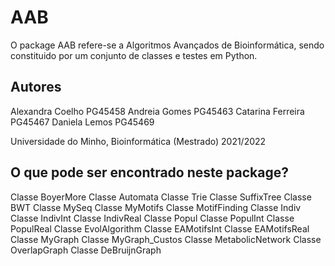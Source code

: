 # AAB
O package AAB refere-se a Algoritmos Avançados de Bioinformática, sendo constituido por um conjunto de classes e testes em Python.

## Autores
Alexandra Coelho PG45458
Andreia Gomes PG45463
Catarina Ferreira PG45467
Daniela Lemos PG45469

Universidade do Minho, Bioinformática (Mestrado) 2021/2022


## O que pode ser encontrado neste package?
Classe BoyerMore
Classe Automata
Classe Trie
Classe SuffixTree
Classe BWT
Classe MySeq
Classe MyMotifs
Classe MotifFinding
Classe Indiv
Classe IndivInt
Classe IndivReal
Classe Popul
Classe PopulInt
Classe PopulReal
Classe EvolAlgorithm
Classe EAMotifsInt
Classe EAMotifsReal
Classe MyGraph
Classe MyGraph_Custos
Classe MetabolicNetwork
Classe OverlapGraph
Classe DeBruijnGraph
